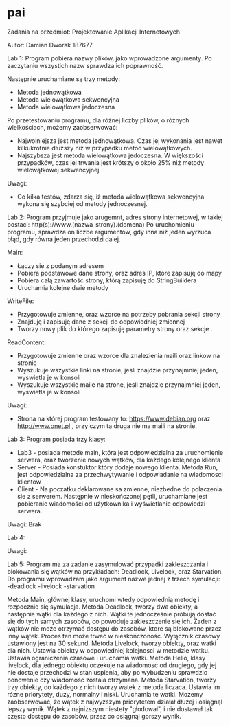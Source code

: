 # pai
Zadania na przedmiot: Projektowanie Aplikacji Internetowych

Autor:
Damian Dworak
187677

Lab 1:
Program pobiera nazwy plików, jako wprowadzone argumenty. 
Po zaczytaniu wszystich nazw sprawdza ich poprawność.

Następnie uruchamiane są trzy metody:
- Metoda jednowątkowa
- Metoda wielowątkowa sekwencyjna
- Metoda wielowątkowa jedoczesna

Po przetestowaniu programu, dla różnej liczby plików, o różnych wielkościach, możemy zaobserwować:
- Najwolniejsza jest metoda jednowątkowa. Czas jej wykonania jest nawet kilkukrotnie dłuższy niż w przypadku metod wielowątkowych.
- Najszybsza jest metoda wielowątkowa jedoczesna. W większości przypadków, czas jej trwania jest krótszy o około 25% niż metody wielowątkowej sekwencyjnej.

Uwagi:
- Co kilka testów, zdarza się, iż metoda wielowątkowa sekwencyjna wykona się szybciej od metody jednoczesnej.

Lab 2:
Program przyjmuje jako arugemnt, adres strony internetowej, w takiej postaci: http(s)://www.(nazwa_strony).(domena)
Po uruchomieniu programu, sprawdza on liczbe argumentów, gdy inna niż jeden wyrzuca błąd, gdy równa jeden przechodzi dalej.

Main:
- Łączy sie z podanym adresem
- Pobiera podstawowe dane strony, oraz adres IP, które zapisuję do mapy
- Pobiera całą zawartość strony, którą zapisuję do StringBuildera
- Uruchamia kolejne dwie metody

WriteFile:
- Przygotowuje zmienne, oraz wzorce na potrzeby pobrania sekcji <head> strony
- Znajduję i zapisuję dane z sekcji <head> do odpowiedniej zmiennej
- Tworzy nowy plik do którego zapisuję parametry strony oraz sekcje <head>.

ReadContent:
- Przygotowuje zmienne oraz wzorce dla znalezienia maili oraz linkow na stronie
- Wyszukuje wszystkie linki na stronie, jesli znajdzie przynajmniej jeden, wyswietla je w konsoli
- Wyszukuje wszystkie maile na strone, jesli znajdzie przynajmniej jeden, wyswietla je w konsoli

Uwagi:
- Strona na której program testowany to: https://www.debian.org oraz http://www.onet.pl , przy czym ta druga nie ma maili na stronie.

Lab 3:
Program posiada trzy klasy:
- Lab3 - posiada metode main, która jest odpowiedzialna za uruchomienie serwera, oraz tworzenie nowych wątków, dla każdego kolejnego klienta
- Server - Posiada konstuktor który dodaje nowego klienta. Metoda Run, jest odpowiedzialna za przechwytywanie i odpowiadanie na wiadomosci klientow
- Client - Na poczatku deklarowane sa zmienne, niezbedne do polaczenia sie z serwerem. Następnie w nieskończonej pętli, uruchamiane jest pobieranie wiadomości od użytkownika i wyświetlanie odpowiedzi serwera.

Uwagi:
Brak

Lab 4:

Uwagi:

Lab 5:
Program ma za zadanie zasymulować przypadki zakleszczania i blokowania się wątków na przykładach: Deadlock, Livelock, oraz Starvation.
Do programu wprowadzam jako argument nazwe jednej z trzech symulacji:
-deadlock
-livelock
-starvation

Metoda Main, głównej klasy, uruchomi wtedy odpowiednią metodę i rozpocznie się symulacja.
Metoda Deadlock, tworzy dwa obiekty, a następnie wątki dla każdego z nich. Wątki te jednocześnie próbują dostać się do tych samych zasobów, co powoduje zakleszczenie się ich. Żaden z wątków nie może otrzymać dostępu do zasobów, ktore są blokowane przez inny wątek. Proces ten może trwać w nieskończoność. Wyłącznik czasowy ustawiony jest na 30 sekund.
Metoda Livelock, tworzy obiekty, oraz watki dla nich. Ustawia obiekty w odpowiedniej kolejnosci w metodzie watku. Ustawia ograniczenia czasowe i uruchamia watki. Metoda Hello, klasy livelock, dla jednego obiektu oczekuje na wiadomosc od drugiego, gdy jej nie dostaje przechodzi w stan uspienia, aby po wybudzeniu sprawdzic ponowenie czy wiadomosc zostala otrzymana.
Metoda Starvation, tworzy trzy obiekty, do każdego z nich tworzy watek z metoda liczaca. Ustawia im rózne priorytety, duzy, normalny i niski. Uruchamia te watki. Możemy zaobserwować, że wątek z najwyższym priorytetem działał dłużej i osiągnąl lepszy wynik. Wątek z najniższym niestety "głodował", i nie dostawał tak często dostępu do zasobów, przez co osiągnąl gorszy wynik.